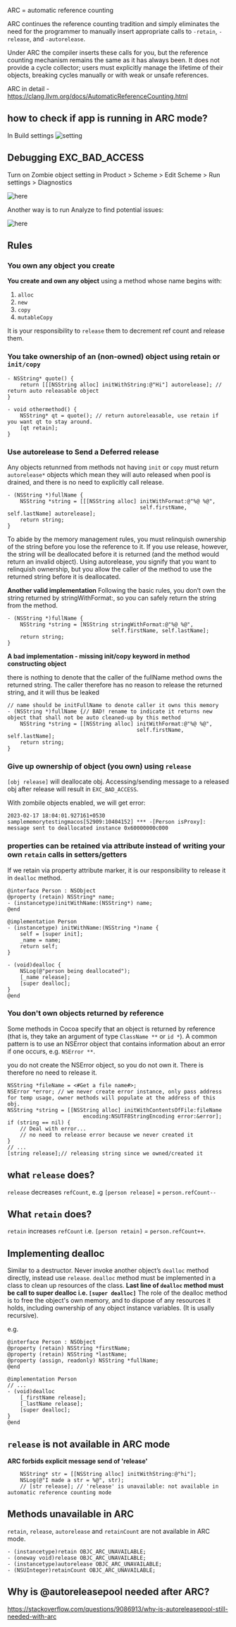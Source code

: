 
ARC = automatic reference counting

ARC continues the reference counting tradition and simply eliminates the need for the programmer to manually insert appropriate calls to `-retain`, `-release`, and `-autorelease`. 

Under ARC the compiler inserts these calls for you, but the reference counting mechanism remains the same as it has always been. It does not provide a cycle collector; users must explicitly manage the lifetime of their objects, breaking cycles manually or with weak or unsafe references.




ARC in detail - https://clang.llvm.org/docs/AutomaticReferenceCounting.html

## how to check if app is running in ARC mode?

In Build settings
![setting](../images/arcmodesetting.png)

## Debugging EXC_BAD_ACCESS

Turn on Zombie object setting in Product > Scheme > Edit Scheme > Run settings > Diagnostics

![here](../images/zombieobjects.png)

Another way is to run Analyze to find potential issues:

![here](../images/memanalyze.png)

## Rules


### You own any object you create

**You create and own any object** using a method whose name begins with:
1. `alloc`
2. `new`
3. `copy`
4. `mutableCopy`

It is your responsibility to `release` them to decrement ref count and release them.

### You take ownership of an (non-owned) object using **retain** or `init/copy`


```objc
- NSString* quote() {
    return [[[NSString alloc] initWithString:@"Hi"] autorelease]; // return auto releasable object
} 

- void othermethod() {
    NSString* qt = quote(); // return autoreleasable, use retain if you want qt to stay around.
    [qt retain];
}
```

### Use autorelease to Send a Deferred release

Any objects retunrned from methods not having `init` or `copy` must return `autorelease*` objects which mean they will auto released when pool is drained, and there is no need to explicitly call release.

```objc
- (NSString *)fullName {
    NSString *string = [[[NSString alloc] initWithFormat:@"%@ %@",
                                          self.firstName, self.lastName] autorelease];
    return string;
}
```

To abide by the memory management rules, you must relinquish ownership of the string before you lose the reference to it. If you use release, however, the string will be deallocated before it is returned (and the method would return an invalid object). Using autorelease, you signify that you want to relinquish ownership, but you allow the caller of the method to use the returned string before it is deallocated.


**Another valid implementation**
Following the basic rules, you don’t own the string returned by stringWithFormat:, so you can safely return the string from the method.


```objc
- (NSString *)fullName {
    NSString *string = [NSString stringWithFormat:@"%@ %@",
                                 self.firstName, self.lastName];
    return string;
}
```

**A bad implementation - missing init/copy keyword in method constructing object**

there is nothing to denote that the caller of the fullName method owns the returned string. The caller therefore has no reason to release the returned string, and it will thus be leaked

```objc
// name should be initFullName to denote caller it owns this memory
- (NSString *)fullName {// BAD! rename to indicate it returns new object that shall not be auto cleaned-up by this method
    NSString *string = [[NSString alloc] initWithFormat:@"%@ %@",
                                         self.firstName, self.lastName];
    return string;
}
```


### Give up ownership of object (you own) using `release`

`[obj release]` will deallocate obj.
Accessing/sending message to a released obj after release will result in `EXC_BAD_ACCESS`.

With zombile objects enabled, we will get error:
```
2023-02-17 18:04:01.927161+0530 samplememorytestingmacos[52909:10404152] *** -[Person isProxy]: message sent to deallocated instance 0x60000000c000
```

### properties can be retained via attribute instead of writing your own `retain` calls in setters/getters

If we retain via property attribute marker, it is our responsibility to release it in `dealloc` method.

```objc
@interface Person : NSObject
@property (retain) NSString* name;
- (instancetype)initWithName:(NSString*) name;
@end

@implementation Person
- (instancetype) initWithName:(NSString *)name {
    self = [super init];
    _name = name;
    return self;
}

- (void)dealloc {
    NSLog(@"person being deallocated");
    [_name release];
    [super dealloc];
}
@end
```

### You don't own objects returned by reference

Some methods in Cocoa specify that an object is returned by reference (that is, they take an argument of type `ClassName **` or `id *`). A common pattern is to use an NSError object that contains information about an error if one occurs, e.g. `NSError **`.

you do not create the NSError object, so you do not own it. There is therefore no need to release it.

```objc
NSString *fileName = <#Get a file name#>;
NSError *error; // we never create error instance, only pass address for temp usage, owner methods will populate at the address of this obj.
NSString *string = [[NSString alloc] initWithContentsOfFile:fileName
                        encoding:NSUTF8StringEncoding error:&error];
if (string == nil) {
    // Deal with error...
    // no need to release error because we never created it
}
// ...
[string release];// releasing string since we owned/created it
```


## what `release` does?

`release` decreases `refCount`, e..g `[person release]` = `person.refCount--`

## What `retain` does?

`retain` increases `refCount` i.e. `[person retain]` = `person.refCount++`.

## Implementing dealloc

Similar to a destructor.
Never invoke another object’s `dealloc` method directly, instead use `release`.
`dealloc` method must be implemented in a class to clean up resources of the class.
**Last line of `dealloc` method must be call to super dealloc i.e. `[super dealloc]`**
The role of the dealloc method is to free the object's own memory, and to dispose of any resources it holds, including ownership of any object instance variables. (It is usally recursive).

e.g.
```objc
@interface Person : NSObject
@property (retain) NSString *firstName;
@property (retain) NSString *lastName;
@property (assign, readonly) NSString *fullName;
@end
 
@implementation Person
// ...
- (void)dealloc
    [_firstName release];
    [_lastName release];
    [super dealloc];
}
@end
```

## `release` is not available in ARC mode

**ARC forbids explicit message send of 'release'**

```objc
    NSString* str = [[NSString alloc] initWithString:@"hi"];
    NSLog(@"I made a str = %@", str);
    // [str release]; // 'release' is unavailable: not available in automatic reference counting mode
```

## Methods unavailable in ARC

`retain`, `release`, `autorelease` and `retainCount` are not available in ARC mode.

```objc
- (instancetype)retain OBJC_ARC_UNAVAILABLE;
- (oneway void)release OBJC_ARC_UNAVAILABLE;
- (instancetype)autorelease OBJC_ARC_UNAVAILABLE;
- (NSUInteger)retainCount OBJC_ARC_UNAVAILABLE;
```

## Why is @autoreleasepool needed after ARC?

https://stackoverflow.com/questions/9086913/why-is-autoreleasepool-still-needed-with-arc

